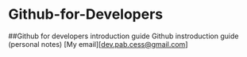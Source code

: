 # Github-for-Developers
##Github for developers introduction guide
Github instroduction guide (personal notes)
[My email][dev.pab.cess@gmail.com]



